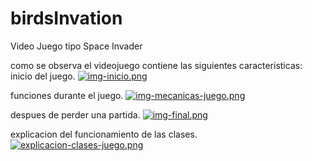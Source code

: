 # birdsInvation
Video Juego tipo Space Invader

como se observa el videojuego contiene las siguientes caracteristicas: 
inicio del juego.
[![img-inicio.png](https://i.postimg.cc/d37c9S14/img-inicio.png)](https://postimg.cc/64NPWcCv)

funciones durante el juego.
[![img-mecanicas-juego.png](https://i.postimg.cc/hPTtWfDM/img-mecanicas-juego.png)](https://postimg.cc/kBMmWMtt)

despues de perder una partida.
[![img-final.png](https://i.postimg.cc/8CK1Bv4k/img-final.png)](https://postimg.cc/sBWd3vbb)

explicacion del funcionamiento de las clases.
[![explicacion-clases-juego.png](https://i.postimg.cc/3wdMhcj7/explicacion-clases-juego.png)](https://postimg.cc/7C8tMXQQ)
